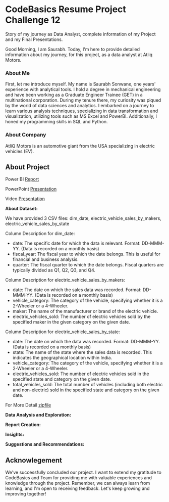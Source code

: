 # CodeBasics Resume Project Challenge 12
Story of my journey as Data Analyst, complete information of my Project and my Final Presentations.

Good Morning, I am Saurabh. Today, I'm here to provide detailed information about my journey, for this project, as a data analyst at Atliq Motors.
### About Me
First, let me introduce myself. My name is Saurabh Sonwane, one years' experience with analytical tools. I hold a degree in mechanical engineering and have been working as a Graduate Engineer Trainee (GET) in a multinational corporation. During my tenure there, my curiosity was piqued by the world of data sciences and analytics. I embarked on a journey to learn various analysis techniques, specializing in data transformation and visualization, utilizing tools such as MS Excel and PowerBI. Additionally, I honed my programming skills in SQL and Python.
### About Company
AtliQ Motors is an automotive giant from the USA specializing in electric vehicles (EV).

## About Project
Power BI [Report]()

PowerPoint [Presentation]()

Video [Presentation]()

**About Dataset:**

We have provided 3 CSV files: dim_date, electric_vehicle_sales_by_makers, electric_vehicle_sales_by_state

Column Description for dim_date:
- date: The specific date for which the data is relevant. Format: DD-MMM-YY. (Data is recorded on a monthly basis)
- fiscal_year: The fiscal year to which the date belongs. This is useful for financial and business analysis.
- quarter: The fiscal quarter to which the date belongs. Fiscal quarters are typically divided as Q1, Q2, Q3, and Q4.

Column Description for electric_vehicle_sales_by_makers:
- date: The date on which the sales data was recorded. Format: DD-MMM-YY. (Data is recorded on a monthly basis)
- vehicle_category: The category of the vehicle, specifying whether it is a 2-Wheeler or a 4-Wheeler.
- maker: The name of the manufacturer or brand of the electric vehicle.
- electric_vehicles_sold: The number of electric vehicles sold by the specified maker in the given category on the given date.

Column Description for electric_vehicle_sales_by_state:
- date: The date on which the data was recorded. Format: DD-MMM-YY. (Data is recorded on a monthly basis)
- state: The name of the state where the sales data is recorded. This indicates the geographical location within India.
- vehicle_category: The category of the vehicle, specifying whether it is a 2-Wheeler or a 4-Wheeler.
- electric_vehicles_sold: The number of electric vehicles sold in the specified state and category on the given date.
- total_vehicles_sold: The total number of vehicles (including both electric and non-electric) sold in the specified state and category on the given date.

For More Detail [zipfile](https://github.com/SSonwane26/DataProjectChallenges/blob/main/CodeBasicsResumeProjectChallenge%2312/Dataset%2312.zip)

**Data Analysis and Exploration:**


**Report Creation:**


**Insights:**


**Suggestions and Recommendations:**


## Acknowlegement
We've successfully concluded our project. I want to extend my gratitude to CodeBasics and Team for providing me with valuable experiences and knowledge through the project. Remember, we can always learn from learning, and I'm open to receiving feedback. Let's keep growing and improving together!
